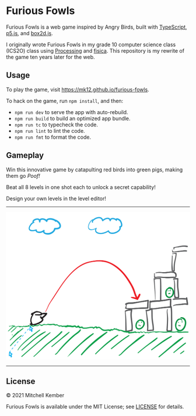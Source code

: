 # Furious Fowls

Furious Fowls is a web game inspired by Angry Birds, built with [TypeScript], [p5.js], and [box2d.js].

I originally wrote Furious Fowls in my grade 10 computer science class (ICS2O) class using [Processing] and [fisica]. This repository is my rewrite of the game ten years later for the web.

## Usage

To play the game, visit https://mk12.github.io/furious-fowls.

To hack on the game, run `npm install`, and then:

- `npm run dev` to serve the app with auto-rebuild.
- `npm run build` to build an optimized app bundle.
- `npm run tc` to typecheck the code.
- `npm run lint` to lint the code.
- `npm run fmt` to format the code.

## Gameplay

Win this innovative game by catapulting red birds into green pigs, making them go _Poof!_

Beat all 8 levels in one shot each to unlock a secret capability!

Design your own levels in the level editor!

* * *

![Diagram showing trajectory of bird in game](sketch.svg)

* * *

## License

© 2021 Mitchell Kember

Furious Fowls is available under the MIT License; see [LICENSE](LICENSE.md) for details.

[TypeScript]: https://www.typescriptlang.org/
[p5.js]: https://p5js.org/
[box2d.js]: https://github.com/kripken/box2d.js/
[Processing]: https://processing.org/
[Box2D]: https://box2d.org/
[fisica]: http://www.ricardmarxer.com/fisica/
